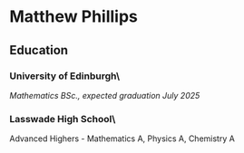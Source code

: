 # Matthew Phillips

## Education

### University of Edinburgh\
*Mathematics BSc., expected graduation July 2025*

### Lasswade High School\
Advanced Highers - Mathematics A, Physics A, Chemistry A


